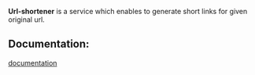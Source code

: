 
**Url-shortener** is a service which enables to generate short links for given original url.

## Documentation:
[documentation](https://bblazej92.github.io/url-shortener/)